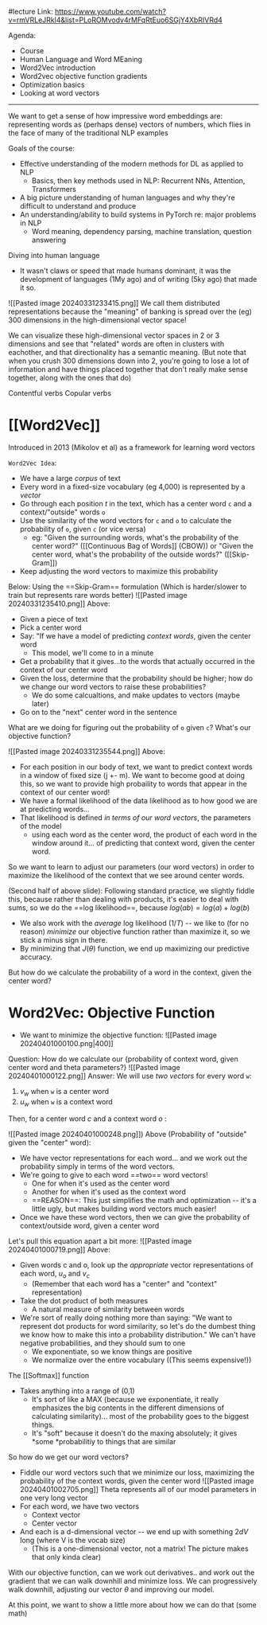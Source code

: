 #lecture 
Link: https://www.youtube.com/watch?v=rmVRLeJRkl4&list=PLoROMvodv4rMFqRtEuo6SGjY4XbRIVRd4

Agenda:
- Course
- Human Language and Word MEaning
- Word2Vec introduction
- Word2vec objective function gradients
- Optimization basics
- Looking at word vectors

-------

We want to get a sense of how impressive word embeddings are: representing words as (perhaps dense) vectors of numbers, which flies in the face of many of the traditional NLP examples

Goals of the course:
- Effective understanding of the modern methods for DL as applied to NLP
	- Basics, then key methods used in NLP: Recurrent NNs, Attention, Transformers
- A big picture understanding of human languages and why they're difficult to understand and produce
- An understanding/ability to build systems in PyTorch re: major problems in NLP
	- Word meaning, dependency parsing, machine translation, question answering

Diving into human language
- It wasn't claws or speed that made humans dominant, it was the development of languages (1My ago) and of writing (5ky ago) that made it so.

![[Pasted image 20240331233415.png]]
We call them distributed representations because the "meaning" of banking is spread over the (eg) 300 dimensions in the high-dimensional vector space!

We can visualize these high-dimensional vector spaces in 2 or 3 dimensions and see that "related" words are often in clusters with eachother, and that directionality has a semantic meaning.
(But note that when you crush 300 dimensions down into 2, you're going to lose a lot of information and have things placed together that don't really make sense together, along with the ones that do)

Contentful verbs
Copular verbs
# [[Word2Vec]]
Introduced in 2013 (Mikolov et al) as a framework for learning word vectors

`Word2Vec Idea`:
- We have a large *corpus* of text
- Every word in a fixed-size vocabulary (eg 4,000) is represented by a *vector*
- Go through each position *t* in the text, which has a center word `c` and a context/"outside" words `o`
- Use the similarity of the word vectors for `c` and `o` to calculate the probability of `o`, given `c` (or vice versa)
	- eg: "Given the surrounding words, what's the probability of the center word?" ([[Continuous Bag of Words]] (CBOW)) or "Given the center word, what's the probability of the outside words?" ([[Skip-Gram]])
- Keep adjusting the word vectors to maximize this probability

Below: Using the ==Skip-Gram== formulation (Which is harder/slower to train but represents rare words better)
 ![[Pasted image 20240331235410.png]]
Above:
- Given a piece of text
- Pick a center word
- Say: "If we have a model of predicting *context words*, given the center word
	- This model, we'll come to in a minute
- Get a probability that it gives...to the words that actually occurred in the context of our center word
- Given the loss, determine that the probability should be higher; how do we change our word vectors to raise these probabilities?
	- We do some calcualtions, and make updates to vectors (maybe later)
- Go on to the "next" center word in the sentence

What are we doing for figuring out the probability of `o` given `c`?
What's our objective function?

![[Pasted image 20240331235544.png]]
Above:
- For each position in our body of text, we want to predict context words in a window of fixed size (j +- m). We want to become good at doing this, so we want to provide high probaility to words that appear in the context of our center word!
- We have a formal likelihood of the data likelihood as to how good we are at predicting words...
- That likelihood is defined *in terms of our word vectors*, the parameters of the model
	- using each word as the center word, the product of each word in the window around it... of predicting that context word, given the center word.

So we want to learn to adjust our parameters (our word vectors) in order to maximize the likelihood of the context that we see around center words.

(Second half of above slide): Following standard practice, we slightly fiddle this, because rather than dealing with products, it's easier to deal with sums, so we do the ==log likelihood==, because $log(ab) = log(a) + log(b)$
- We also work with the *average* log likelihood ($1/T$) -- we like to (for no reason) *minimize* our objective function rather than maximize it, so we stick a minus sign in there.
- By minimizing that $J(\theta)$ function, we end up maximizing our predictive accuracy.

But how do we calculate the probability of a word in the context, given the center word?

# Word2Vec: Objective Function

- We want to minimize the objective function:
![[Pasted image 20240401000100.png|400]]

Question: How do we calculate our {probability of context word, given center word and theta parameters?}
![[Pasted image 20240401000122.png]]
Answer: We will use *two vectors* for every word `w`:
1. $v_w$ when `w` is a center word
2. $u_w$ when `w` is a context word

Then, for a center word $c$ and a context word $o$ :

![[Pasted image 20240401000248.png]])
Above (Probability of "outside" given the "center" word):
- We have vector representations for each word... and we work out the probability simply in terms of the word vectors.
- We're going to give to each word ==two== word vectors!
	- One for when it's used as the center word
	- Another for when it's used as the context word
	- ==REASON==: This just simplifies the math and optimization -- it's a little ugly, but makes building word vectors much easier!
- Once we have these word vectors, then we can give the probability of context/outside word, given a center word

Let's pull this equation apart a bit more:
![[Pasted image 20240401000719.png]]
Above:
- Given words c and o, look up the *appropriate* vector representations of each word, $u_o$ and $v_c$ 
	- (Remember that each word has a "center" and "context" representation)
- Take the dot product of both measures
	- A natural measure of similarity between words
- We're sort of really doing nothing more than saying: "We want to represent dot products for word similarity, so let's do the dumbest thing we know how to make this into a probability distribution." We can't have negative probabilities, and they should sum to one
	- We exponentiate, so we know things are positive
	- We normalize over the entire vocabulary ((This seems expensive!))

The [[Softmax]] function
- Takes anything into a range of (0,1)
	- It's sort of like a MAX (because we exponentiate, it really emphasizes the big contents in the different dimensions of calculating similarity)... most of the probability goes to the biggest things.
	- It's "soft" because it doesn't do the maxing absolutely; it gives *some *probabilitiy to things that are similar


So how do we get our word vectors?
- Fiddle our word vectors such that we minimize our loss, maximizing the probability of the context words, given the center word
![[Pasted image 20240401002705.png]]
Theta represents all of our model parameters in one very long vector
- For each word, we have two vectors 
	- Context vector
	- Center vector
- And each is a d-dimensional vector -- we end up with something $2dV$ long (where V is the vocab size) 
	- (This is a one-dimensional vector, not a matrix! The picture makes that only kinda clear)

With our objective function, can we work out derivatives.. and work out the gradient that we can walk downhill and minimize loss. 
We can progressively walk downhill, adjusting our vector $\theta$ and improving our model.

At this point, we want to show a little more about how we can do that (some math)


















